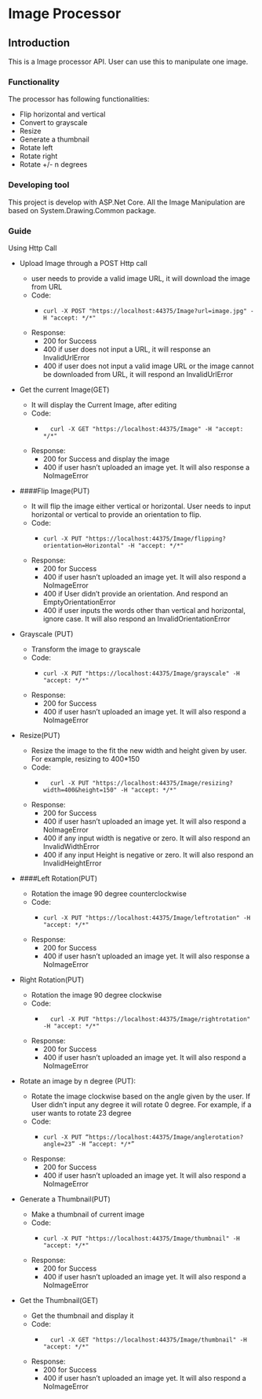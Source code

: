 # Image Processor

## Introduction
This is a Image processor API. User can use this to manipulate one image.

### Functionality
The processor has following functionalities:

* Flip horizontal and vertical
* Convert to grayscale
* Resize
* Generate a thumbnail
* Rotate left
* Rotate right
* Rotate +/- n degrees

### Developing tool

This project is develop with ASP.Net Core. 
All the Image Manipulation are based on System.Drawing.Common package.

### Guide

Using Http Call 
*	Upload Image through a POST Http call
    *	user needs to provide a valid image URL, it will download the image from URL
    *	Code: 
        *	  curl -X POST "https://localhost:44375/Image?url=image.jpg" -H "accept: */*"
    *	Response:
        *	200 for Success
        * 400 if user does not input a URL, it will response an InvalidUrlError
        *	400 if user does not input a valid image URL or the image cannot be downloaded from URL, it will respond an InvalidUrlError

*	Get the current Image(GET)
    *	It will display the Current Image, after editing
    *	Code:
        *		curl -X GET "https://localhost:44375/Image" -H "accept: */*"
    *	Response:
        *	200 for Success and display the image
        *	400 if user hasn’t uploaded an image yet. It will also response a NoImageError

*	####Flip Image(PUT)
    *	It will flip the image either vertical or horizontal. User needs to input horizontal or vertical to provide an orientation to flip.
    *	Code:
        *	  curl -X PUT "https://localhost:44375/Image/flipping?orientation=Horizontal" -H "accept: */*"
    *	Response:
        *	200 for Success 
        *	400 if user hasn’t uploaded an image yet. It will also respond a NoImageError
        *	400 if User didn’t provide an orientation. And respond an EmptyOrientationError
        *	400 if user inputs the words other than vertical and horizontal, ignore case. It will also respond an InvalidOrientationError

*	Grayscale (PUT)
    *	Transform the image to grayscale
    *	Code:
        *	  curl -X PUT "https://localhost:44375/Image/grayscale" -H "accept: */*"
    *	Response:
        *	200 for Success 
        *	400 if user hasn’t uploaded an image yet. It will also respond a NoImageError

*	Resize(PUT)
    *	Resize the image to the fit the new width and height given by user. For example, resizing to 400*150
    *	Code:
        *		curl -X PUT "https://localhost:44375/Image/resizing?width=400&height=150" -H "accept: */*"
    *	Response:
        *	200 for Success 
        *	400 if user hasn’t uploaded an image yet. It will also respond a NoImageError
        *	400 if any input width is negative or zero. It will also respond an InvalidWidthError
        *	400 if any input Height is negative or zero. It will also respond an InvalidHeightError

*	####Left Rotation(PUT)
    *	Rotation the image 90 degree counterclockwise
    *	Code:
        *	  curl -X PUT "https://localhost:44375/Image/leftrotation" -H "accept: */*"
    *	Response:
        *	200 for Success 
        *	400 if user hasn’t uploaded an image yet. It will also response a NoImageError

*	Right Rotation(PUT)
    *	Rotation the image 90 degree clockwise
    *	Code:
        * 		curl -X PUT "https://localhost:44375/Image/rightrotation" -H "accept: */*"
    *	Response:
        *	200 for Success 
        *	400 if user hasn’t uploaded an image yet. It will also respond a NoImageError

*	Rotate an image by n degree (PUT): 
    *	Rotate the image clockwise based on the angle given by the user. If User didn’t input any degree it will rotate 0 degree. For example, if a user wants to rotate 23 degree
    *	Code:
        *	  curl -X PUT “https://localhost:44375/Image/anglerotation?angle=23” -H “accept: */*”
    *	Response:
        *	200 for Success 
        *	400 if user hasn’t uploaded an image yet. It will also respond a NoImageError

*	Generate a Thumbnail(PUT)
    *	Make a thumbnail of current image
    *	Code:
        *	  curl -X PUT "https://localhost:44375/Image/thumbnail" -H "accept: */*"
    *	Response:
        *	200 for Success 
        *	400 if user hasn’t uploaded an image yet. It will also respond a NoImageError

*	Get the Thumbnail(GET)
    *	Get the thumbnail and display it
    *	Code:
        *		curl -X GET "https://localhost:44375/Image/thumbnail" -H "accept: */*"
    *	Response:
        *	200 for Success 
        *	400 if user hasn’t uploaded an image yet. It will also respond a NoImageError




